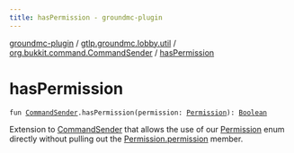 ```yaml
---
title: hasPermission - groundmc-plugin
---
```


[groundmc-plugin](../../index.html) / [gtlp.groundmc.lobby.util](../index.html) / [org.bukkit.command.CommandSender](index.html) / [hasPermission](.)

# hasPermission

`fun `[`CommandSender`](https://hub.spigotmc.org/javadocs/spigot/org/bukkit/command/CommandSender.html)`.hasPermission(permission: `[`Permission`](../../gtlp.groundmc.lobby.enums/-permission/index.html)`): `[`Boolean`](https://kotlinlang.org/api/latest/jvm/stdlib/kotlin/-boolean/index.html)

Extension to [CommandSender](https://hub.spigotmc.org/javadocs/spigot/org/bukkit/command/CommandSender.html) that allows the use of our [Permission](../../gtlp.groundmc.lobby.enums/-permission/index.html) enum
directly without pulling out the [Permission.permission](../../gtlp.groundmc.lobby.enums/-permission/permission.html) member.

